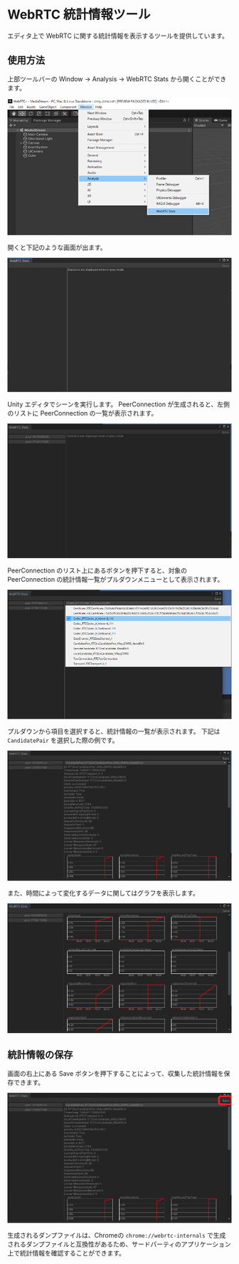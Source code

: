 # WebRTC 統計情報ツール

エディタ上で WebRTC に関する統計情報を表示するツールを提供しています。

## 使用方法

上部ツールバーの Window -> Analysis -> WebRTC Stats から開くことができます。

![Guidline WebRTC Stats](../images/guideline-webrtc-stats.png)


開くと下記のような画面が出ます。

![WebRTC Stats Empty](../images/webrtc-stats_emptyview.png)


Unity エディタでシーンを実行します。 PeerConnection が生成されると、左側のリストに PeerConnection の一覧が表示されます。

![WebRTC Stats PeerConnection List](../images/webrtc-stats_peerconnection.png)

PeerConnection のリスト上にあるボタンを押下すると、対象の PeerConnection の統計情報一覧がプルダウンメニューとして表示されます。

![WebRTC Stats StatsType List](../images/webrtc-stats_statstypelist.png)

プルダウンから項目を選択すると、統計情報の一覧が表示されます。
下記は `CandidatePair` を選択した際の例です。

![WebRTC Stats Exsample StatsMember](../images/webrtc-stats_example-statsmember.png)

また、時間によって変化するデータに関してはグラフを表示します。

![WebRTC Stats Exsample StatsGraph](../images/webrtc-stats_example-statsgraph.png)

## 統計情報の保存
画面の右上にある Save ボタンを押下することによって、収集した統計情報を保存できます。

![WebRTC Stats Save Dump](../images/webrtc-stats_savedump.png)

生成されるダンプファイルは、Chromeの `chrome://webrtc-internals` で生成されるダンプファイルと互換性があるため、サードパーティのアプリケーション上で統計情報を確認することができます。
